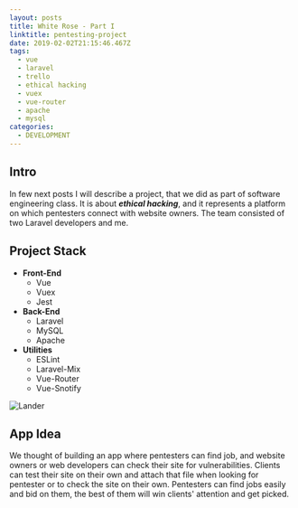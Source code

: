 ```yaml
---
layout: posts
title: White Rose - Part I
linktitle: pentesting-project
date: 2019-02-02T21:15:46.467Z
tags:
  - vue
  - laravel
  - trello
  - ethical hacking
  - vuex
  - vue-router
  - apache
  - mysql
categories:
  - DEVELOPMENT
---
```

## Intro

In few next posts I will describe a project, that we did as part of software engineering class. It is about _**ethical hacking**_, and it represents a platform on which pentesters connect with website owners. The team consisted of two Laravel developers and me.

## Project Stack

* **Front-End**
  * Vue
  * Vuex
  * Jest
* **Back-End**
  * Laravel
  * MySQL
  * Apache
* **Utilities**
  * ESLint
  * Laravel-Mix
  * Vue-Router
  * Vue-Snotify

![Lander](/img/lander.png "Project Landing Page")

## App Idea

We thought of building an app where pentesters can find job, and website owners or web developers can check their site for vulnerabilities. Clients can test their site on their own and attach that file when looking for pentester or to check the site on their own. Pentesters can find jobs easily and bid on them, the best of them will win clients' attention and get picked.
